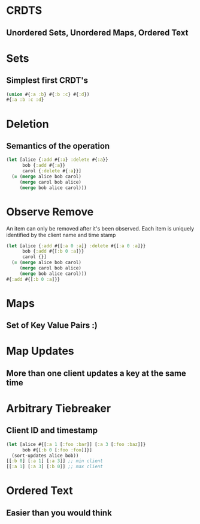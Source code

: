 # CRDTS
## Unordered Sets, Unordered Maps, Ordered Text

# Sets
## Simplest first CRDT's
```clojure
(union #{:a :b} #{:b :c} #{:d})
#{:a :b :c :d}
```
# Deletion
## Semantics of the operation
```clojure
(let [alice {:add #{:a} :delete #{:a}}
      bob {:add #{:a}}
      carol {:delete #{:a}}]
  (= (merge alice bob carol)
     (merge carol bob alice)
     (merge bob alice carol)))
```

# Observe Remove
An item can only be removed after it's been observed. Each item is uniquely identified by the client name and time stamp
```clojure
(let [alice {:add #{[:a 0 :a]} :delete #{[:a 0 :a]}}
      bob {:add #{[:b 0 :a]}}
      carol {}]
  (= (merge alice bob carol)
     (merge carol bob alice)
     (merge bob alice carol)))
#{:add #{[:b 0 :a]}}
```
# Maps
## Set of Key Value Pairs :)

# Map Updates
## More than one client updates a key at the same time

# Arbitrary Tiebreaker
## Client ID and timestamp
```clojure
(let [alice #{[:a 1 [:foo :bar]] [:a 3 [:foo :baz]]}
      bob #{[:b 0 [:foo :foo]]}]
  (sort-updates alice bob))
[[:b 0] [:a 1] [:a 3]] ;; min client
[[:a 1] [:a 3] [:b 0]] ;; max client
```

# Ordered Text
## Easier than you would think
